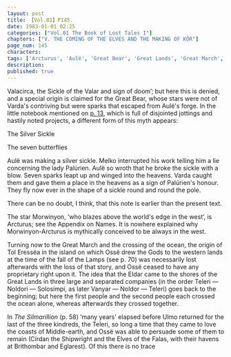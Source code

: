 ```yaml
---
layout: post
title: 【Vol.01】P145.
date: 1983-01-01 02:25
categories: ["Vol.01 The Book of Lost Tales I"]
chapters: ["V. THE COMING OF THE ELVES AND THE MAKING OF KÔR"]
page_num: 145
characters: 
tags: ['Arcturus', 'Aulë', 'Great Bear', 'Great Lands', 'Great March', 'Great Journey', 'Lamps, The', 'Melko', 'Melkor', 'Middle-earth', 'Morwinyon', 'Noldor', 'Ossë', 'Palúrien']
description: 
published: true
---
```


<p style="text-indent: 0;">
Valacirca, the Sickle of the Valar and sign of doom’; but here this is denied, and a special origin is claimed for the Great Bear, whose stars were not of Varda's contriving but were sparks that escaped from Aulë's forge. In the little notebook mentioned on <a href="{{site.baseurl}}/vol01-p13">p. 13</a>, which is full of disjointed jottings and hastily noted projects, a different form of this myth appears:
</p>

The Silver Sickle

The seven butterflies

Aulë was making a silver sickle. Melko interrupted his work telling him a lie concerning the lady Palúrien. Aulë so wroth that he broke the sickle with a blow. Seven sparks leapt up and winged into the heavens. Varda caught them and gave them a place in the heavens as a sign of Palúrien's honour. They fly now ever in the shape of a sickle round and round the pole.

There can be no doubt, I think, that this note is earlier than the present text.

The star Morwinyon, ‘who blazes above the world's edge in the west’, is Arcturus; see the Appendix on Names. It is nowhere explained why Morwinyon-Arcturus is mythically conceived to be always in the west.

Turning now to the Great March and the crossing of the ocean, the origin of Tol Eressëa in the island on which Ossë drew the Gods to the western lands at the time of the fall of the Lamps (see p. 70) was necessarily lost afterwards with the loss of that story, and Ossë ceased to have any proprietary right upon it. The idea that the Eldar came to the shores of the Great Lands in three large and separated companies (in the order Teleri — Noldori — Solosimpi, as later Vanyar — Noldor — Teleri) goes back to the beginning; but here the first people and the second people each crossed the ocean alone, whereas afterwards they crossed together.

In <I>The Silmarillion</I> (p. 58) ‘many years' elapsed before Ulmo returned for the last of the three kindreds, the Teleri, so long a time that they came to love the coasts of Middle-earth, and Ossë was able to persuade some of them to remain (Círdan the Shipwright and the Elves of the Falas, with their havens at Brithombar and Eglarest). Of this there is no trace

